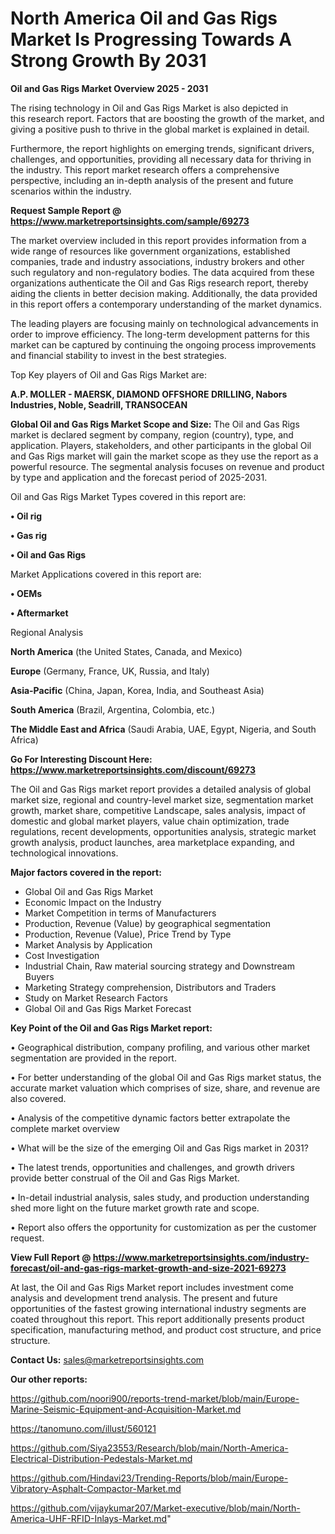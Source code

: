 # North America Oil and Gas Rigs Market Is Progressing Towards A Strong Growth By 2031

<Strong> Oil and Gas Rigs Market Overview 2025 - 2031</strong>

The rising technology in Oil and Gas Rigs Market is also depicted in this research report. Factors that are boosting the growth of the market, and giving a positive push to thrive in the global market is explained in detail.

Furthermore, the report highlights on emerging trends, significant drivers, challenges, and opportunities, providing all necessary data for thriving in the industry. This report market research offers a comprehensive perspective, including an in-depth analysis of the present and future scenarios within the industry.

<strong>Request Sample Report @ <a href=https://www.marketreportsinsights.com/sample/69273>https://www.marketreportsinsights.com/sample/69273</a></strong>

The market overview included in this report provides information from a wide range of resources like government organizations, established companies, trade and industry associations, industry brokers and other such regulatory and non-regulatory bodies. The data acquired from these organizations authenticate the Oil and Gas Rigs research report, thereby aiding the clients in better decision making. Additionally, the data provided in this report offers a contemporary understanding of the market dynamics.

The leading players are focusing mainly on technological advancements in order to improve efficiency. The long-term development patterns for this market can be captured by continuing the ongoing process improvements and financial stability to invest in the best strategies.

Top Key players of Oil and Gas Rigs Market are:

<strong>A.P. MOLLER - MAERSK, DIAMOND OFFSHORE DRILLING, Nabors Industries, Noble, Seadrill, TRANSOCEAN</strong>

<strong><b>Global Oil and Gas Rigs Market Scope and Size:</b></strong>
The Oil and Gas Rigs market is declared segment by company, region (country), type, and application. Players, stakeholders, and other participants in the global Oil and Gas Rigs market will gain the market scope as they use the report as a powerful resource. The segmental analysis focuses on revenue and product by type and application and the forecast period of 2025-2031.

Oil and Gas Rigs Market Types covered in this report are:

<strong>• Oil rig

• Gas rig

• Oil and Gas Rigs</strong>

Market Applications covered in this report are:

<strong>• OEMs

• Aftermarket</strong> 

Regional Analysis

<strong>North America</strong> (the United States, Canada, and Mexico)

<strong>Europe</strong> (Germany, France, UK, Russia, and Italy)

<strong>Asia-Pacific</strong> (China, Japan, Korea, India, and Southeast Asia)

<strong>South America</strong> (Brazil, Argentina, Colombia, etc.)

<strong>The Middle East and Africa</strong> (Saudi Arabia, UAE, Egypt, Nigeria, and South Africa)

<strong>Go For Interesting Discount Here: <a href=https://www.marketreportsinsights.com/discount/69273>https://www.marketreportsinsights.com/discount/69273</a></strong>

The Oil and Gas Rigs market report provides a detailed analysis of global market size, regional and country-level market size, segmentation market growth, market share, competitive Landscape, sales analysis, impact of domestic and global market players, value chain optimization, trade regulations, recent developments, opportunities analysis, strategic market growth analysis, product launches, area marketplace expanding, and technological innovations.

<strong><b>Major factors covered in the report:</b></strong>
<ul>
  <li>Global Oil and Gas Rigs Market </li>
  <li>Economic Impact on the Industry</li>
  <li>Market Competition in terms of Manufacturers</li>
  <li>Production, Revenue (Value) by geographical segmentation</li>
  <li>Production, Revenue (Value), Price Trend by Type</li>
  <li>Market Analysis by Application</li>
  <li>Cost Investigation</li>
  <li>Industrial Chain, Raw material sourcing strategy and Downstream Buyers</li>
  <li>Marketing Strategy comprehension, Distributors and Traders</li>
  <li>Study on Market Research Factors</li>
  <li>Global Oil and Gas Rigs Market Forecast</li>
</ul>

<strong><b>Key Point of the Oil and Gas Rigs Market report:</b></strong>

• Geographical distribution, company profiling, and various other market segmentation are provided in the report.

• For better understanding of the global Oil and Gas Rigs market status, the accurate market valuation which comprises of size, share, and revenue are also covered.

• Analysis of the competitive dynamic factors better extrapolate the complete market overview

• What will be the size of the emerging Oil and Gas Rigs market in 2031?

• The latest trends, opportunities and challenges, and growth drivers provide better construal of the Oil and Gas Rigs Market.

• In-detail industrial analysis, sales study, and production understanding shed more light on the future market growth rate and scope.

• Report also offers the opportunity for customization as per the customer request.

<strong><b>View Full Report @ <a href=https://www.marketreportsinsights.com/industry-forecast/oil-and-gas-rigs-market-growth-and-size-2021-69273>https://www.marketreportsinsights.com/industry-forecast/oil-and-gas-rigs-market-growth-and-size-2021-69273</a></b></strong>


At last, the Oil and Gas Rigs Market report includes investment come analysis and development trend analysis. The present and future opportunities of the fastest growing international industry segments are coated throughout this report. This report additionally presents product specification, manufacturing method, and product cost structure, and price structure.

<strong>Contact Us:</strong>
sales@marketreportsinsights.com

<strong>Our other reports:</strong>

<a href=https://github.com/noori900/reports-trend-market/blob/main/Europe-Marine-Seismic-Equipment-and-Acquisition-Market.md>https://github.com/noori900/reports-trend-market/blob/main/Europe-Marine-Seismic-Equipment-and-Acquisition-Market.md</a>

<a href=https://tanomuno.com/illust/560121>https://tanomuno.com/illust/560121</a>

<a href=https://github.com/Siya23553/Research/blob/main/North-America-Electrical-Distribution-Pedestals-Market.md>https://github.com/Siya23553/Research/blob/main/North-America-Electrical-Distribution-Pedestals-Market.md</a>

<a href=https://github.com/Hindavi23/Trending-Reports/blob/main/Europe-Vibratory-Asphalt-Compactor-Market.md>https://github.com/Hindavi23/Trending-Reports/blob/main/Europe-Vibratory-Asphalt-Compactor-Market.md</a>

<a href=https://github.com/vijaykumar207/Market-executive/blob/main/North-America-UHF-RFID-Inlays-Market.md>https://github.com/vijaykumar207/Market-executive/blob/main/North-America-UHF-RFID-Inlays-Market.md</a>"
